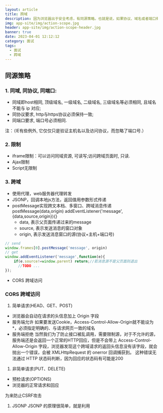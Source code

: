 ```yaml
---
layout: article
title: 跨域
description: 因为浏览器出于安全考虑，有同源策略。也就是说，如果协议、域名或者端口有一个不同就是跨域，Ajax 请求会失败。
img: app-site/img/action-scope.jpg
header: app-site/img/action-scope-header.jpg
banner: true
date: 2023-04-01 12:12:12
category: 面试
tags:
  - 面试
  - 跨域
---
```


## 同源策略

### 1. 同域, 同协议, 同端口:

- 同域即host相同, 顶级域名, 一级域名, 二级域名, 三级域名等必须相同, 且域名不能与 ip 对应;
- 同协议要求, http与https协议必须保持一致;
- 同端口要求, 端口号必须相同.

注：（IE有些例外, 它仅仅只是验证主机名以及访问协议，而忽略了端口号.）


### 2. 限制

- iframe限制：可以访问同域资源, 可读写;访问跨域页面时, 只读.
- Ajax限制
- Script无限制

### 3. 跨域
- 使用代理，web服务器代理转发
- JSONP，回调本地js方法，返回值用参数形式传递
- postMessage实现跨文本档、多窗口、跨域消息传递
	postMessage(data,origin)
	addEventListener('message',{data,source,origin}){}
	- data, 表示父页面传递过来的message
	- source, 表示发送消息的窗口对象
	- origin, 表示发送消息窗口的源(协议+主机+端口号)
```javascript
// send
window.frames[0].postMessage('message', origin)
// get
window.addEventListener('message',function(e){
    if(e.source!=window.parent) return;//若消息源不是父页面则退出
      //TODO ...
});
```
- CORS 跨域访问


### CORS 跨域访问

1. 简单请求(HEAD、GET、POST)

- 浏览器会自动在请求的头信息加上 Origin 字段
- 服务端允许
	如果要发送Cookie，Access-Control-Allow-Origin就不能设为*，必须指定明确的、与请求网页一致的域名
- 服务端拒绝
	当然我们为了防止接口被乱调用，需要限制源，对于不允许的源，服务端还是会返回一个正常的HTTP回应，但是不会带上 Access-Control-Allow-Origin 字段，浏览器发现这个跨域请求的返回头信息没有该字段，就会抛出一个错误，会被 XMLHttpRequest 的 onerror 回调捕获到。
这种错误无法通过 HTTP 状态码判断，因为回应的状态码有可能是200


1. 非简单请求(PUT、DELETE)
- 预检请求(OPTIONS)
- 浏览器的正常请求和回应



为来防止CSRF攻击
1. JSONP
    JSONP 的原理很简单，就是利用 <script> 标签没有跨域限制的漏洞。
    通过 <script> 标签指向一个需要访问的地址并提供一个回调函数来接收数据当需要通讯时。
```html
<script src="http://domain/api?param1=a&param2=b&callback=jsonp"></script>
<script>
    function jsonp(data) {
    	console.log(data)
	}
</script>
```
    JSONP 使用简单且兼容性不错，但是只限于 get 请求。

2. CORS
    CORS 需要浏览器和后端同时支持。IE 8 和 9 需要通过 XDomainRequest 来实现。
3. document.domain
    该方式只能用于二级域名相同的情况下，比如 a.test.com 和 b.test.com 适用于该方式。

    只需要给页面添加 document.domain = 'test.com' 表示二级域名都相同就可以实现跨域
4. webpack配置proxyTable设置开发环境跨域
5. nginx代理跨域
6. iframe跨域
7. postMessage
    这种方式通常用于获取嵌入页面中的第三方页面数据。一个页面发送消息，另一个页面判断来源并接收消息


XDomainRequest是在IE8和IE9上的HTTP access control (CORS) 的实现，在IE10中被 包含CORS的XMLHttpRequest 取代了，如果你的开发目标是IE10或IE的后续版本，或想要支待其他的浏览器，你需要使用标准的HTTP access control。



参考：
[一次弄懂跨域问题](https://segmentfault.com/a/1190000017579464)